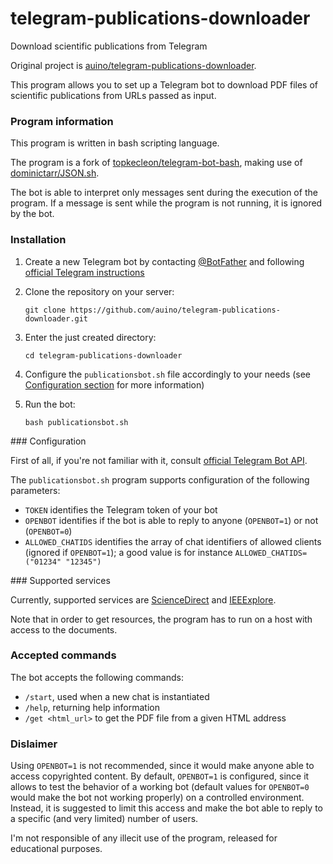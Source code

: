 # telegram-publications-downloader
Download scientific publications from Telegram

Original project is [auino/telegram-publications-downloader](https://github.com/auino/telegram-publications-downloader).

This program allows you to set up a Telegram bot to download PDF files of scientific publications from URLs passed as input.

### Program information

This program is written in bash scripting language.

The program is a fork of [topkecleon/telegram-bot-bash](https://github.com/topkecleon/telegram-bot-bash), making use of [dominictarr/JSON.sh](https://github.com/dominictarr/JSON.sh).

The bot is able to interpret only messages sent during the execution of the program.
If a message is sent while the program is not running, it is ignored by the bot.

### Installation

 1. Create a new Telegram bot by contacting [@BotFather](http://telegram.me/botfather) and following [official Telegram instructions](https://core.telegram.org/bots#botfather)
 2. Clone the repository on your server:

    ```
    git clone https://github.com/auino/telegram-publications-downloader.git
    ```

 3. Enter the just created directory:

    ```
    cd telegram-publications-downloader
    ```

 4. Configure the `publicationsbot.sh` file accordingly to your needs (see [Configuration section](https://github.com/auino/telegram-publications-downloader#configuration) for more information)
 5. Run the bot:

    ```
    bash publicationsbot.sh
    ```

### Configuration

First of all, if you're not familiar with it, consult [official Telegram Bot API](https://core.telegram.org/bots).

The `publicationsbot.sh` program supports configuration of the following parameters:
 * `TOKEN` identifies the Telegram token of your bot
 * `OPENBOT` identifies if the bot is able to reply to anyone (`OPENBOT=1`) or not (`OPENBOT=0`)
 * `ALLOWED_CHATIDS` identifies the array of chat identifiers of allowed clients (ignored if `OPENBOT=1`); a good value is for instance `ALLOWED_CHATIDS=("01234" "12345")`

### Supported services

Currently, supported services are [ScienceDirect](http://sciencedirect.com) and [IEEExplore](http://ieeexplore.ieee.org).

Note that in order to get resources, the program has to run on a host with access to the documents.

### Accepted commands

The bot accepts the following commands:
 * `/start`, used when a new chat is instantiated
 * `/help`, returning help information
 * `/get <html_url>` to get the PDF file from a given HTML address

### Dislaimer

Using `OPENBOT=1` is not recommended, since it would make anyone able to access copyrighted content.
By default, `OPENBOT=1` is configured, since it allows to test the behavior of a working bot (default values for `OPENBOT=0` would make the bot not working properly) on a controlled environment.
Instead, it is suggested to limit this access and make the bot able to reply to a specific (and very limited) number of users.

I'm not responsible of any illecit use of the program, released for educational purposes.
